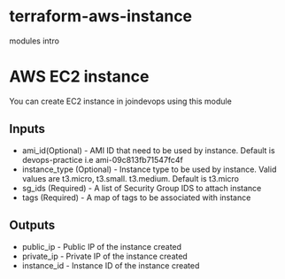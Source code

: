 # terraform-aws-instance
modules intro


# AWS EC2 instance
You can create EC2 instance in joindevops using this module

## Inputs

* ami_id(Optional) - AMI ID that need to be used by instance. Default is devops-practice i.e ami-09c813fb71547fc4f
* instance_type (Optional) - Instance type to be used by instance. Valid values are t3.micro, t3.small. t3.medium. Default is t3.micro
* sg_ids (Required) - A list of Security Group IDS to attach instance
* tags (Required) - A map of tags to be associated with instance

## Outputs
* public_ip - Public IP of the instance created
* private_ip - Private IP of the instance created
* instance_id - Instance ID of the instance created